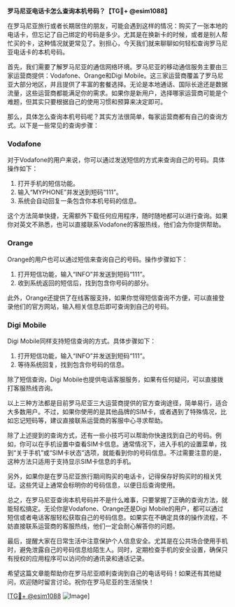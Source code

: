 **罗马尼亚电话卡怎么查询本机号码？【TG💪+ @esim1088】**

在罗马尼亚旅行或者长期居住的朋友，可能会遇到这样的情况：购买了一张本地的电话卡，但忘记了自己绑定的号码是多少。尤其是在换新卡的时候，或者是别人帮忙买的卡，这种情况就更常见了。别担心，今天我们就来聊聊如何轻松查询罗马尼亚电话卡的本机号码。

首先，我们需要了解罗马尼亚的通信网络环境。罗马尼亚的移动通信服务主要由三家运营商提供：Vodafone、Orange和Digi Mobile。这三家运营商覆盖了罗马尼亚大部分地区，并且提供了丰富的套餐选择。无论是本地通话、国际长途还是数据流量，这些运营商都能满足你的需求。如果你是新用户，选择哪家运营商可能是个难题，但其实只要根据自己的使用习惯和预算来决定即可。

那么，具体怎么查询本机号码呢？其实方法很简单，每家运营商都有自己的查询方式。以下是一些常见的查询步骤：

### Vodafone

对于Vodafone的用户来说，你可以通过发送短信的方式来查询自己的号码。具体操作如下：
1. 打开手机的短信功能。
2. 输入“MYPHONE”并发送到短码“111”。
3. 系统会自动回复一条包含你本机号码的信息。

这个方法简单快捷，无需额外下载任何应用程序，随时随地都可以进行查询。如果你对英文不熟悉，也可以直接联系Vodafone的客服热线，他们会为你提供帮助。

### Orange

Orange的用户也可以通过短信来查询自己的号码。操作步骤如下：
1. 打开短信功能，输入“INFO”并发送到短码“111”。
2. 收到系统返回的短信后，找到包含你号码的部分。

此外，Orange还提供了在线客服支持，如果你觉得短信查询不方便，可以直接登录他们的官方网站，输入相关信息后即可查询到自己的号码。

### Digi Mobile

Digi Mobile同样支持短信查询的方式。具体步骤如下：
1. 打开短信功能，输入“INFO”并发送到短码“111”。
2. 等待系统回复，找到包含你号码的信息。

除了短信查询，Digi Mobile也提供电话客服服务，如果有任何疑问，可以直接拨打客服热线咨询。

以上三种方法都是目前罗马尼亚三大运营商提供的官方查询途径，简单易行，适合大多数用户。不过，如果你使用的是其他品牌的SIM卡，或者遇到了特殊情况，比如忘记短码等，建议直接联系运营商的客服中心寻求帮助。

除了上述提到的查询方式，还有一些小技巧可以帮助你快速找到自己的号码。例如，你可以在手机设置中查看SIM卡信息。通常情况下，进入手机的设置菜单，找到“关于手机”或“SIM卡状态”选项，就能看到你的号码信息。不过需要注意的是，这种方法只适用于支持显示SIM卡信息的手机。

另外，如果你是在罗马尼亚旅行期间购买的电话卡，记得保存好购买时的相关凭证。这些凭证上通常会标明你的号码信息，以便日后查询使用。

总之，在罗马尼亚查询本机号码并不是什么难事，只要掌握了正确的查询方法，就能轻松搞定。无论你是Vodafone、Orange还是Digi Mobile的用户，都可以通过短信或者电话客服轻松获取自己的号码信息。如果实在不确定具体的操作流程，不妨直接联系运营商的客服热线，他们一定会耐心解答你的问题。

最后，提醒大家在日常生活中注意保护个人信息安全。尤其是在公共场合使用手机时，避免泄露自己的号码信息给陌生人。同时，定期检查手机的安全设置，确保只有授权的应用程序可以访问你的通讯录和通话记录。

希望这篇文章能帮助你在罗马尼亚顺利查询到自己的电话号码！如果还有其他疑问，欢迎随时留言讨论。祝你在罗马尼亚的生活愉快！

[[TG💪+ @esim1088](https://t.me/s/esim1088) ![Image](https://i.postimg.cc/4NQfJmqS/Snipaste-2025-05-13-00-14-12.png)]